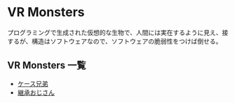VR Monsters
===========

プログラミングで生成された仮想的な生物で、人間には実在するように見え、接するが、構造はソフトウェアなので、ソフトウェアの脆弱性をつけば倒せる。

VR Monsters 一覧
--------



* [ケース兄弟](./CaseBros/profile.vr.md)
* [継承おじさん](./InheritMan/profile.vr.md)
